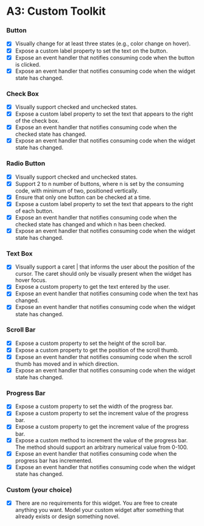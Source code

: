 # A3: Custom Toolkit #

### Button ###
- [x] Visually change for at least three states (e.g., color change on hover).
- [x] Expose a custom label property to set the text on the button.
- [x] Expose an event handler that notifies consuming code when the button is clicked.
- [x] Expose an event handler that notifies consuming code when the widget state has changed.

### Check Box ###
- [x] Visually support checked and unchecked states.
- [x] Expose a custom label property to set the text that appears to the right of the check box.
- [x] Expose an event handler that notifies consuming code when the checked state has changed.
- [x] Expose an event handler that notifies consuming code when the widget state has changed.

### Radio Button ###
- [x] Visually support checked and unchecked states.
- [x] Support 2 to n number of buttons, where n is set by the consuming code, with minimum of two, positioned vertically.
- [x] Ensure that only one button can be checked at a time.
- [x] Expose a custom label property to set the text that appears to the right of each button.
- [x] Expose an event handler that notifies consuming code when the checked state has changed and which n has been checked.
- [x] Expose an event handler that notifies consuming code when the widget state has changed.

### Text Box ###
- [x] Visually support a caret | that informs the user about the position of the cursor. The caret should only be visually present when the widget has hover focus.
- [x] Expose a custom property to get the text entered by the user.
- [x] Expose an event handler that notifies consuming code when the text has changed.
- [x] Expose an event handler that notifies consuming code when the widget state has changed.

### Scroll Bar ###
- [x] Expose a custom property to set the height of the scroll bar.
- [x] Expose a custom property to get the position of the scroll thumb.
- [x] Expose an event handler that notifies consuming code when the scroll thumb has moved and in which direction.
- [x] Expose an event handler that notifies consuming code when the widget state has changed.

### Progress Bar ###
- [x] Expose a custom property to set the width of the progress bar.
- [x] Expose a custom property to set the increment value of the progress bar.
- [x] Expose a custom property to get the increment value of the progress bar.
- [x] Expose a custom method to increment the value of the progress bar. The method should support an arbitrary numerical value from 0-100.
- [x] Expose an event handler that notifies consuming code when the progress bar has incremented.
- [x] Expose an event handler that notifies consuming code when the widget state has changed.

### Custom (your choice) ###
- [x] There are no requirements for this widget. You are free to create anything you want. Model your custom widget after something that already exists or design something novel.
